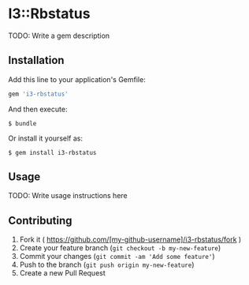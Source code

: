 # I3::Rbstatus

TODO: Write a gem description

## Installation

Add this line to your application's Gemfile:

```ruby
gem 'i3-rbstatus'
```

And then execute:

    $ bundle

Or install it yourself as:

    $ gem install i3-rbstatus

## Usage

TODO: Write usage instructions here

## Contributing

1. Fork it ( https://github.com/[my-github-username]/i3-rbstatus/fork )
2. Create your feature branch (`git checkout -b my-new-feature`)
3. Commit your changes (`git commit -am 'Add some feature'`)
4. Push to the branch (`git push origin my-new-feature`)
5. Create a new Pull Request
